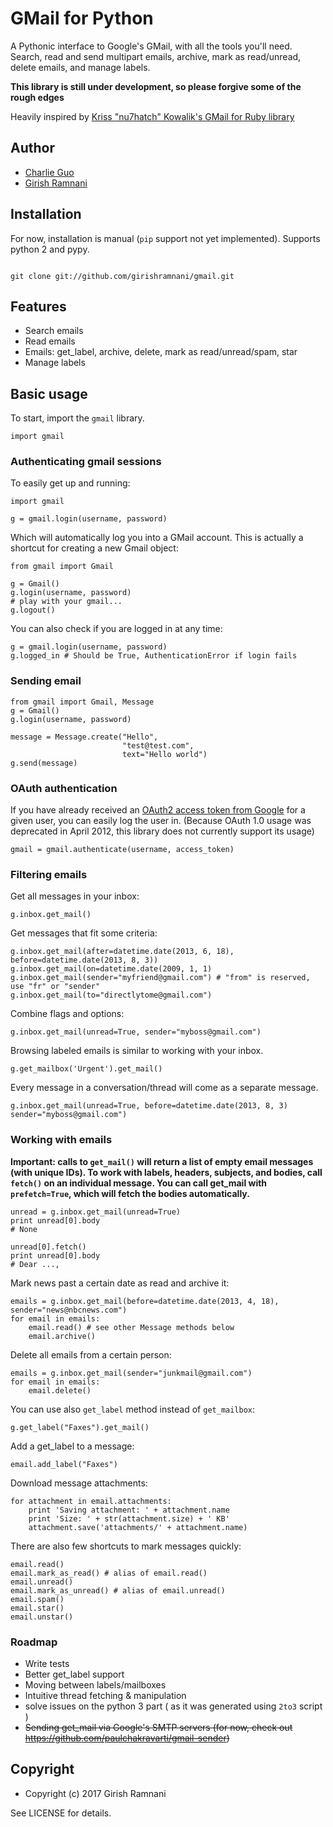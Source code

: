 # GMail for Python

A Pythonic interface to Google's GMail, with all the tools you'll need. Search, 
read and send multipart emails, archive, mark as read/unread, delete emails, 
and manage labels.

__This library is still under development, so please forgive some of the rough edges__

Heavily inspired by [Kriss "nu7hatch" Kowalik's GMail for Ruby library](https://github.com/nu7hatch/gmail)

## Author

* [Charlie Guo](https://github.com/charlierguo)
* [Girish Ramnani](https://github.com/girishramnani)

## Installation

For now, installation is manual (`pip` support not yet implemented). Supports python 2 and pypy.
```

git clone git://github.com/girishramnani/gmail.git

```

## Features

* Search emails
* Read emails 
* Emails: get_label, archive, delete, mark as read/unread/spam, star
* Manage labels

## Basic usage

To start, import the `gmail` library.

    import gmail
    
### Authenticating gmail sessions

To easily get up and running:

    import gmail 

    g = gmail.login(username, password)

Which will automatically log you into a GMail account. 
This is actually a shortcut for creating a new Gmail object:
    
    from gmail import Gmail

    g = Gmail()
    g.login(username, password)
    # play with your gmail...
    g.logout()

You can also check if you are logged in at any time:

    g = gmail.login(username, password)
    g.logged_in # Should be True, AuthenticationError if login fails

### Sending email 

    from gmail import Gmail, Message
    g = Gmail()
    g.login(username, password)

    message = Message.create("Hello", 
                             "test@test.com", 
                             text="Hello world")
    g.send(message)



### OAuth authentication 

If you have already received an [OAuth2 access token from Google](https://developers.google.com/accounts/docs/OAuth2) for a given user, you can easily log the user in. (Because OAuth 1.0 usage was deprecated in April 2012, this library does not currently support its usage)

    gmail = gmail.authenticate(username, access_token)

### Filtering emails
    
Get all messages in your inbox:

    g.inbox.get_mail()

Get messages that fit some criteria:

    g.inbox.get_mail(after=datetime.date(2013, 6, 18), before=datetime.date(2013, 8, 3))
    g.inbox.get_mail(on=datetime.date(2009, 1, 1)
    g.inbox.get_mail(sender="myfriend@gmail.com") # "from" is reserved, use "fr" or "sender"
    g.inbox.get_mail(to="directlytome@gmail.com")

Combine flags and options:

    g.inbox.get_mail(unread=True, sender="myboss@gmail.com")
    
Browsing labeled emails is similar to working with your inbox.

    g.get_mailbox('Urgent').get_mail()
    
Every message in a conversation/thread will come as a separate message.

    g.inbox.get_mail(unread=True, before=datetime.date(2013, 8, 3) sender="myboss@gmail.com")
    
### Working with emails

__Important: calls to `get_mail()` will return a list of empty email messages (with unique IDs). To work with labels, headers, subjects, and bodies, call `fetch()` on an individual message. You can call get_mail with `prefetch=True`, which will fetch the bodies automatically.__

    unread = g.inbox.get_mail(unread=True)
    print unread[0].body
    # None

    unread[0].fetch()
    print unread[0].body
    # Dear ...,

Mark news past a certain date as read and archive it:

    emails = g.inbox.get_mail(before=datetime.date(2013, 4, 18), sender="news@nbcnews.com")
    for email in emails:
        email.read() # see other Message methods below
        email.archive()

Delete all emails from a certain person:

    emails = g.inbox.get_mail(sender="junkmail@gmail.com")
    for email in emails:
        email.delete()
     
You can use also `get_label` method instead of `get_mailbox`: 

    g.get_label("Faxes").get_mail()

Add a get_label to a message:

    email.add_label("Faxes")

Download message attachments:

    for attachment in email.attachments:
        print 'Saving attachment: ' + attachment.name
        print 'Size: ' + str(attachment.size) + ' KB'
        attachment.save('attachments/' + attachment.name)
    
There are also few shortcuts to mark messages quickly:

    email.read()
    email.mark_as_read() # alias of email.read()
    email.unread()
    email.mark_as_unread() # alias of email.unread()
    email.spam()
    email.star()
    email.unstar()

### Roadmap

* Write tests
* Better get_label support
* Moving between labels/mailboxes
* Intuitive thread fetching & manipulation
* solve issues on the python 3 part ( as it was generated using `2to3` script )
* ~~Sending get_mail via Google's SMTP servers (for now, check out https://github.com/paulchakravarti/gmail-sender)~~

## Copyright

* Copyright (c) 2017 Girish Ramnani

See LICENSE for details.

